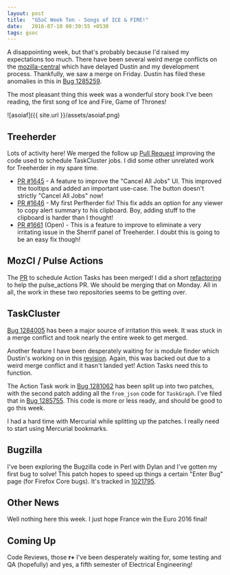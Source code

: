 ```yaml
---
layout: post
title:  "GSoC Week Ten - Songs of ICE & FIRE!"
date:   2016-07-10 00:39:55 +0530
tags: gsoc
---
```

A disappointing week, but that's probably because I'd raised my expectations too much. There have been several weird merge conflicts on the [mozilla-central](https://github.com/mozilla/gecko-dev) which have delayed Dustin and my development process.
Thankfully, we saw a merge on Friday. Dustin has filed these anomalies in this in [Bug 1285259](https://bugzilla.mozilla.org/show_bug.cgi?id=1285259).

The most pleasant thing this week was a wonderful story book I've been reading, the first song of Ice and Fire, Game of Thrones!

![asoiaf]({{ site.url }}/assets/asoiaf.png)

## Treeherder

Lots of activity here! We merged the follow up [Pull Request](https://github.com/mozilla/treeherder/pull/1633) improving the code used to schedule TaskCluster jobs. I did some other unrelated work for Treeherder in my spare time.

* [PR #1645](https://github.com/mozilla/treeherder/pull/1645) - A feature to improve the "Cancel All Jobs" UI. This improved the tooltips and added an important use-case. The button doesn't strictly "Cancel All Jobs" now!
* [PR #1646](https://github.com/mozilla/treeherder/pull/1646) - My first Perfherder fix! This fix adds an option for any viewer to copy alert summary to his clipboard. Boy, adding stuff to the clipboard is harder than I thought!
* [PR #1661](https://github.com/mozilla/treeherder/pull/1661) (Open) - This is a feature to improve to eliminate a very irritating issue in the Sherrif panel of Treeherder. I doubt this is going to be an easy fix though!

## MozCI / Pulse Actions

The [PR](https://github.com/mozilla/mozilla_ci_tools/pull/489) to schedule Action Tasks has been merged! I did a short [refactoring](https://github.com/mozilla/mozilla_ci_tools/pull/491) to help the pulse_actions PR. We should be merging that on Monday. All in all, the work in these two repositories seems to be getting over.

## TaskCluster

[Bug 1284005](https://bugzilla.mozilla.org/show_bug.cgi?id=1284005) has been a major source of irritation this week. It was stuck in a merge conflict and took nearly the entire week to get merged.

Another feature I have been desperately waiting for is module finder which Dustin's working on in this [revision](https://reviewboard.mozilla.org/r/61882/diff/2#index_header). Again, this was backed out due to a weird merge conflict and it hasn't landed yet! Action Tasks need this to function.

The Action Task work in [Bug 1281062](https://bugzilla.mozilla.org/show_bug.cgi?id=1281062) has been split up into two patches, with the second patch adding all the `from_json` code for `TaskGraph`. I've filed that in [Bug 1285755](https://bugzilla.mozilla.org/show_bug.cgi?id=1285755). This code is more or less ready, and should be good to go this week.

I had a hard time with Mercurial while splitting up the patches. I really need to start using Mercurial bookmarks.

## Bugzilla

I've been exploring the Bugzilla code in Perl with Dylan and I've gotten my first bug to solve! This patch hopes to speed up things a certain "Enter Bug" page (for Firefox Core bugs). It's tracked in [1021795](https://bugzilla.mozilla.org/show_bug.cgi?id=1021795).

## Other News

Well nothing here this week. I just hope France win the Euro 2016 final!

## Coming Up

Code Reviews, those **r+** I've been desperately waiting for, some testing and QA (hopefully) and yes, a fifth semester of Electrical Engineering!
